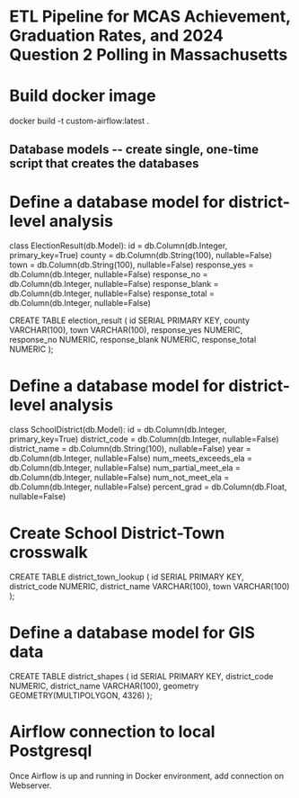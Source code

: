 # ETL Pipeline for MCAS Achievement, Graduation Rates, and 2024 Question 2 Polling in Massachusetts

# Build docker image
docker build -t custom-airflow:latest .

## Database models -- create single, one-time script that creates the databases


# Define a database model for district-level analysis
class ElectionResult(db.Model):
    id = db.Column(db.Integer, primary_key=True)
    county = db.Column(db.String(100), nullable=False)
    town = db.Column(db.String(100), nullable=False)
    response_yes = db.Column(db.Integer, nullable=False)
    response_no = db.Column(db.Integer, nullable=False)
    response_blank = db.Column(db.Integer, nullable=False)
    response_total = db.Column(db.Integer, nullable=False)

CREATE TABLE election_result (
    id SERIAL PRIMARY KEY,
    county VARCHAR(100),
    town VARCHAR(100),
    response_yes NUMERIC,
    response_no NUMERIC,
    response_blank NUMERIC,
    response_total NUMERIC
);

# Define a database model for district-level analysis
class SchoolDistrict(db.Model):
    id = db.Column(db.Integer, primary_key=True)
    district_code = db.Column(db.Integer, nullable=False)
    district_name = db.Column(db.String(100), nullable=False)
    year = db.Column(db.Integer, nullable=False)
    num_meets_exceeds_ela = db.Column(db.Integer, nullable=False)
    num_partial_meet_ela = db.Column(db.Integer, nullable=False)
    num_not_meet_ela = db.Column(db.Integer, nullable=False)
    percent_grad = db.Column(db.Float, nullable=False)

# Create School District-Town crosswalk
CREATE TABLE district_town_lookup (
    id SERIAL PRIMARY KEY,
    district_code NUMERIC,
    district_name VARCHAR(100),
    town VARCHAR(100)
);

# Define a database model for GIS data
CREATE TABLE district_shapes (
    id SERIAL PRIMARY KEY,
    district_code NUMERIC,
    district_name VARCHAR(100),
    geometry GEOMETRY(MULTIPOLYGON, 4326)
);

# Airflow connection to local Postgresql
Once Airflow is up and running in Docker environment, add connection on Webserver.



